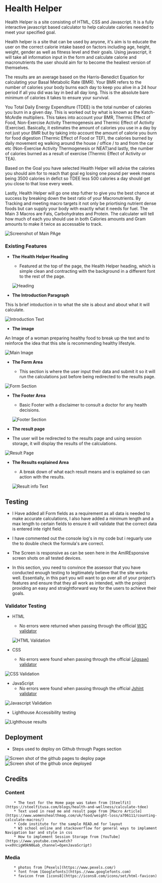# Health Helper

Health Helper is a site consisting of HTML, CSS and Javascript. It is a fully interactive javascript based calculator to help calculate calories needed to meet your specified goal. 

Health helper  is a site that can be used by anyone, it's aim is to educate the user on the correct calorie intake based on factors including age, height, weight, gender as well as fitness level and their goals. Using javascript, it will take all information input in the form and calculate calorie and macronutrients the user should aim for to become the healiest version of themselves.

The results are an average based on the Harris-Benedict Equation for calculating your Basal Metabolic Rate (BMR). Your BMR refers to the number of calories your body burns each day to keep you alive in a 24 hour period if all you did was lay in bed all day long. This is the absolute bare minimum of calories it takes to ensure your survival. 

You Total Daily Energy Expenditure (TDEE) is the total number of calories you burn in a given day. This is worked out by what is known as the Katch-McArdle multipliers. This takes into account your BMR, Thermic Effect of Food, Non-Exercise Activity Thermogenesis and Thermic Effect of Activity (Exercise). Basically, it estimates the amount of calories you use in a day by not just your BMR but by taking into account the amount of calorie you burn for food digestion (Thermic Effect of Food or TEF), the calories burned by daily movement eg walking around the house / office / to and from the car etc (Non-Exercise Activity Thermogenesis or NEAT)and lastly, the number of calories burned as a result of exercise (Thermic Effect of Activity or TEA).

Based on the Goal you have selected Health Helper will advise the calories you should aim for to reach that goal eg losing one pound per week means being 3500 calories in defict so TDEE less 500 calories a day should get you close to that lose every week.

Lastly, Health Helper will go one step futher to give you the best chance at success by breaking down the best ratio of your Macronutrients. By Tracking and meeting macro targets it not only be priortising nutrient dense foods but can supply your body with exactly what it needs for fuel. The Main 3 Macros are Fats, Carbohydrates and Protein. The calculater will tell how much of each you should use in both Calories amounts and Gram amounts to make it twice as accessable to track.

![Screenshot of Main PAge](/assets/images/siteScreenshot.png)

### Existing Features

- __The Health Helper Heading__

  - Featured at the top of the page, the Health Helper heading, which is simple clean and contracting with the background in a different font to the rest of the page.

  ![Heading](/assets/images/heading.png)

- __The Introduction Paragraph__

This Is brief intoduction in to what the site is about and about what it will calculate. 

![Introduction Text](/assets/images/introText.png)

- __The image__

 An Image of a woman preparing healthy food to break up the text and to reinforce the idea that this site is recommending healthy lifestyle.

![Main Image](/assets/images/imgshot.png)

- __The Form Area__

  - This section is where the user input their data and submit it so it will run the calculations just before being redirected to the results page.

![Form Section](/assets/images/formshot.png)

- __The Footer Area__

  - Basic Footer with a disclaimer to consult a doctor for any health decisions.

  ![Footer Section](/assets/images/footer.png)

- __The result page__

- The user will be redirected to the results page and using session storage, it will display the results of the calculations.

![Result Page](/assets/images/resultspage.png)

- __The Results explained Area__

  - A break down of what each result means and is explained so can action with the results.

  ![Result info Text](/assets/images/resultInfo.png)

## Testing 

- I Have added all Form fields as a requirement as all data is needed to make accurate calculations, I also have added a minimum length and a max length to certain fields to ensure it will validate that the correct data is entered inte right field.

- I have commented out the console log's in my code but i reguarly use the to double check the formula's are correct.

- The Screen is responsive as can be seen here in the AmIREsponsive screen shots on all tested devices.

- In this section, you need to convince the assessor that you have conducted enough testing to legitimately believe that the site works well. Essentially, in this part you will want to go over all of your project’s features and ensure that they all work as intended, with the project providing an easy and straightforward way for the users to achieve their goals.



### Validator Testing 

- HTML
    - No errors were returned when passing through the official [W3C validator](https://validator.w3.org/nu/?doc=https%3A%2F%2Fcode-institute-org.github.io%2Flove-maths%2F)

    ![HTML Validation](/assets/images/htmlValidatorScreenshot.png)
- CSS
    - No errors were found when passing through the official [(Jigsaw) validator](https://jigsaw.w3.org/css-validator/validator?uri=https%3A%2F%2Fvalidator.w3.org%2Fnu%2F%3Fdoc%3Dhttps%253A%252F%252Fcode-institute-org.github.io%252Flove-maths%252F&profile=css3svg&usermedium=all&warning=1&vextwarning=&lang=en)

![CSS Validation](/assets/images/cssValidatorScreenshot.png)

- JavaScript
    - No errors were found when passing through the official [Jshint validator](https://jshint.com/)

![Javascript Validation](/assets/images/jshintScreenshot.png)

- Lighthouse Accessibility testing

![Lighthouse results](/assets/images/lighthouseScreenshot.png)

## Deployment

- Steps used to deploy on Github through Pages section

![Screen shot of the github pages to deploy page](/assets/images/deployone.png)
![Screen shot of the github once deployed](/assets/images/deployTwo.png)
 
## Credits 

### Content 

        * The text for the Home page was taken from [Steelfit](https://steelfitusa.com/blogs/health-and-wellness/calculate-tdee)
        * Text used in read me and result page from [Macro Article](https://www.womenshealthmag.com/uk/food/weight-loss/a706111/counting-calculate-macros/)
        * Code institute for the sample READ.md for layout
        * W3 school online and stackoverflow for general ways to implament Navigation bar and style in css
        * How to implement Session Storage from [YouTube](https://www.youtube.com/watch?v=x0VcigW9kN0&ab_channel=OpenJavaScript)


### Media

        * photos from [Pexels](https://www.pexels.com/)
        * font from [Googlefonts](https.//www.googlefonts.com)
        * favicon from [icons8](https://icons8.com/icons/set/html-favicon)
